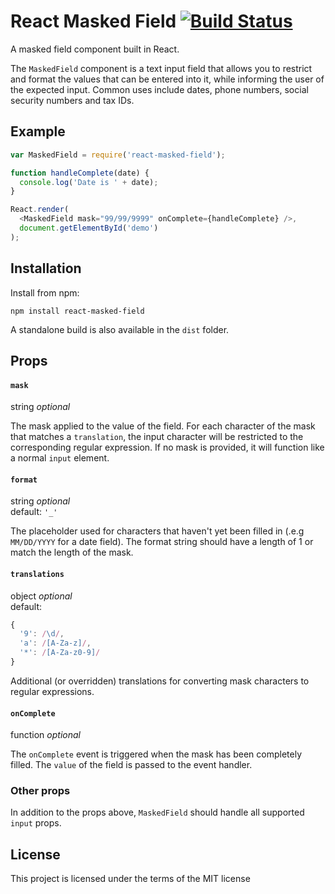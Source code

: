 # React Masked Field [![Build Status](https://ci.solanolabs.com:443/ZenPayroll/react-masked-field/badges/branches/master?badge_token=6a04ee4cc963ca172ff97f2dac0723b8d8977f0a)](https://ci.solanolabs.com:443/ZenPayroll/react-masked-field/suites/244347)

A masked field component built in React.

The `MaskedField` component is a text input field that allows you to restrict and format the values that can be entered into it, while informing the user of the expected input. Common uses include dates, phone numbers, social security numbers and tax IDs.

## Example

```js
var MaskedField = require('react-masked-field');

function handleComplete(date) {
  console.log('Date is ' + date);
}

React.render(
  <MaskedField mask="99/99/9999" onComplete={handleComplete} />,
  document.getElementById('demo')
);
```

## Installation

Install from npm:

```
npm install react-masked-field
```

A standalone build is also available in the `dist` folder.

## Props

#### `mask`
string *optional*

The mask applied to the value of the field. For each character of the mask that matches a `translation`, the input character will be restricted to the corresponding regular expression. If no mask is provided, it will function like a normal `input` element.

#### `format`
string *optional*  
default: `'_'`

The placeholder used for characters that haven't yet been filled in (.e.g `MM/DD/YYYY` for a date field). The format string should have a length of 1 or match the length of the mask.

#### `translations`
object *optional*  
default:
```js
{
  '9': /\d/,
  'a': /[A-Za-z]/,
  '*': /[A-Za-z0-9]/
}
```

Additional (or overridden) translations for converting mask characters to regular expressions.

#### `onComplete`
function *optional*

The `onComplete` event is triggered when the mask has been completely filled. The `value` of the field is passed to the event handler.

### Other props
In addition to the props above, `MaskedField` should handle all supported `input` props.

## License

This project is licensed under the terms of the MIT license
